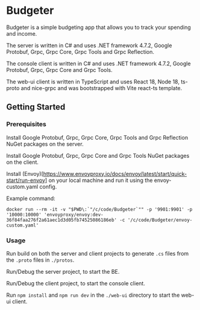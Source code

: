 # Budgeter

Budgeter is a simple budgeting app that allows you to track your spending and income.

The server is written in C# and uses .NET framework 4.7.2, Google Protobuf, Grpc, Grpc Core, Grpc Tools and Grpc Reflection.

The console client is written in C# and uses .NET framework 4.7.2, Google Protobuf, Grpc, Grpc Core and Grpc Tools.

The web-ui client is written in TypeScript and uses React 18, Node 18, ts-proto and nice-grpc and was bootstrapped with Vite react-ts template.

## Getting Started

### Prerequisites

Install Google Protobuf, Grpc, Grpc Core, Grpc Tools and Grpc Reflection NuGet packages on the server.

Install Google Protobuf, Grpc, Grpc Core and Grpc Tools NuGet packages on the client.

Install (Envoy)[https://www.envoyproxy.io/docs/envoy/latest/start/quick-start/run-envoy] on your local machine and run it using the envoy-custom.yaml config.

Example command:

```
docker run --rm -it -v "$PWD\:`"/c/code/Budgeter`"" -p '9901:9901' -p '10000:10000' 'envoyproxy/envoy:dev-36f84faa276f2a61aec1d3d05fb74525086186eb' -c '/c/code/Budgeter/envoy-custom.yaml'
```

### Usage

Run build on both the server and client projects to generate `.cs` files from the `.proto` files in `./protos`.

Run/Debug the server project, to start the BE.

Run/Debug the client project, to start the console client.

Run `npm install` and `npm run dev` in the `./web-ui` directory to start the web-ui client.
